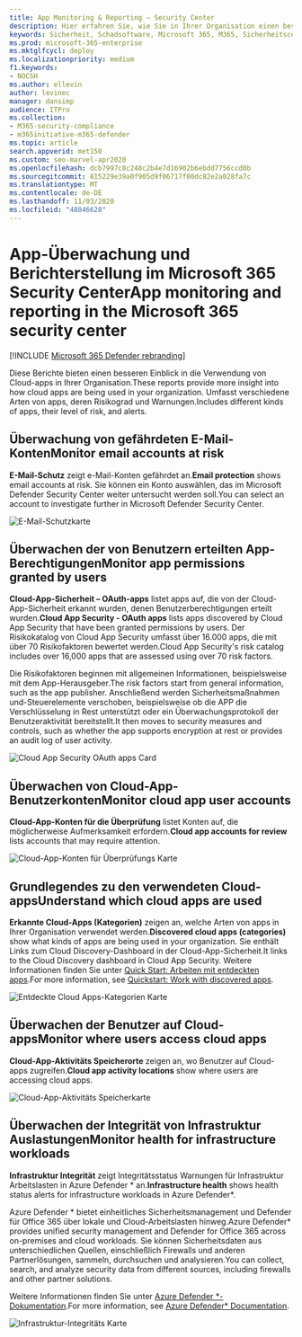 ```yaml
---
title: App Monitoring & Reporting – Security Center
description: Hier erfahren Sie, wie Sie in Ihrer Organisation einen besseren Einblick in die Cloud-App-Nutzung erhalten. Umfasst verschiedene Arten von apps, deren Risikograd und Warnungen.
keywords: Sicherheit, Schadsoftware, Microsoft 365, M365, Sicherheitscenter, Monitor, Bericht, Apps
ms.prod: microsoft-365-enterprise
ms.mktglfcycl: deploy
ms.localizationpriority: medium
f1.keywords:
- NOCSH
ms.author: ellevin
author: levinec
manager: dansimp
audience: ITPro
ms.collection:
- M365-security-compliance
- m365initiative-m365-defender
ms.topic: article
search.appverid: met150
ms.custom: seo-marvel-apr2020
ms.openlocfilehash: dcb7997c8c248c2b4e7d16902b6ebdd7756ccd0b
ms.sourcegitcommit: 815229e39a0f905d9f06717f00dc82e2a028fa7c
ms.translationtype: MT
ms.contentlocale: de-DE
ms.lasthandoff: 11/03/2020
ms.locfileid: "48846628"
---
```

# <a name="app-monitoring-and-reporting-in-the-microsoft-365-security-center"></a><span data-ttu-id="48ea3-105">App-Überwachung und Berichterstellung im Microsoft 365 Security Center</span><span class="sxs-lookup"><span data-stu-id="48ea3-105">App monitoring and reporting in the Microsoft 365 security center</span></span>

[!INCLUDE [Microsoft 365 Defender rebranding](../includes/microsoft-defender.md)]


<span data-ttu-id="48ea3-106">Diese Berichte bieten einen besseren Einblick in die Verwendung von Cloud-apps in Ihrer Organisation.</span><span class="sxs-lookup"><span data-stu-id="48ea3-106">These reports provide more insight into how cloud apps are being used in your organization.</span></span> <span data-ttu-id="48ea3-107">Umfasst verschiedene Arten von apps, deren Risikograd und Warnungen.</span><span class="sxs-lookup"><span data-stu-id="48ea3-107">Includes different kinds of apps, their level of risk, and alerts.</span></span>

## <a name="monitor-email-accounts-at-risk"></a><span data-ttu-id="48ea3-108">Überwachung von gefährdeten E-Mail-Konten</span><span class="sxs-lookup"><span data-stu-id="48ea3-108">Monitor email accounts at risk</span></span>

<span data-ttu-id="48ea3-109">**E-Mail-Schutz** zeigt e-Mail-Konten gefährdet an.</span><span class="sxs-lookup"><span data-stu-id="48ea3-109">**Email protection** shows email accounts at risk.</span></span> <span data-ttu-id="48ea3-110">Sie können ein Konto auswählen, das im Microsoft Defender Security Center weiter untersucht werden soll.</span><span class="sxs-lookup"><span data-stu-id="48ea3-110">You can select an account to investigate further in Microsoft Defender Security Center.</span></span>

![E-Mail-Schutzkarte](../../media/email-protection.png)

## <a name="monitor-app-permissions-granted-by-users"></a><span data-ttu-id="48ea3-112">Überwachen der von Benutzern erteilten App-Berechtigungen</span><span class="sxs-lookup"><span data-stu-id="48ea3-112">Monitor app permissions granted by users</span></span>

<span data-ttu-id="48ea3-113">**Cloud-App-Sicherheit – OAuth-apps** listet apps auf, die von der Cloud-App-Sicherheit erkannt wurden, denen Benutzerberechtigungen erteilt wurden.</span><span class="sxs-lookup"><span data-stu-id="48ea3-113">**Cloud App Security - OAuth apps** lists apps discovered by Cloud App Security that have been granted permissions by users.</span></span> <span data-ttu-id="48ea3-114">Der Risikokatalog von Cloud App Security umfasst über 16.000 apps, die mit über 70 Risikofaktoren bewertet werden.</span><span class="sxs-lookup"><span data-stu-id="48ea3-114">Cloud App Security's risk catalog includes over 16,000 apps that are assessed using over 70 risk factors.</span></span>

<span data-ttu-id="48ea3-115">Die Risikofaktoren beginnen mit allgemeinen Informationen, beispielsweise mit dem App-Herausgeber.</span><span class="sxs-lookup"><span data-stu-id="48ea3-115">The risk factors start from general information, such as the app publisher.</span></span> <span data-ttu-id="48ea3-116">Anschließend werden Sicherheitsmaßnahmen und-Steuerelemente verschoben, beispielsweise ob die APP die Verschlüsselung in Rest unterstützt oder ein Überwachungsprotokoll der Benutzeraktivität bereitstellt.</span><span class="sxs-lookup"><span data-stu-id="48ea3-116">It then moves to security measures and controls, such as whether the app supports encryption at rest or provides an audit log of user activity.</span></span>

![Cloud App Security OAuth apps Card](../../media/cloud-app-security-oauth-apps.png)

## <a name="monitor-cloud-app-user-accounts"></a><span data-ttu-id="48ea3-118">Überwachen von Cloud-App-Benutzerkonten</span><span class="sxs-lookup"><span data-stu-id="48ea3-118">Monitor cloud app user accounts</span></span>

<span data-ttu-id="48ea3-119">**Cloud-App-Konten für die Überprüfung** listet Konten auf, die möglicherweise Aufmerksamkeit erfordern.</span><span class="sxs-lookup"><span data-stu-id="48ea3-119">**Cloud app accounts for review** lists accounts that may require attention.</span></span>

![Cloud-App-Konten für Überprüfungs Karte](../../media/cloud-app-accounts-for-review.png)

## <a name="understand-which-cloud-apps-are-used"></a><span data-ttu-id="48ea3-121">Grundlegendes zu den verwendeten Cloud-apps</span><span class="sxs-lookup"><span data-stu-id="48ea3-121">Understand which cloud apps are used</span></span>

<span data-ttu-id="48ea3-122">**Erkannte Cloud-Apps (Kategorien)** zeigen an, welche Arten von apps in Ihrer Organisation verwendet werden.</span><span class="sxs-lookup"><span data-stu-id="48ea3-122">**Discovered cloud apps (categories)** show what kinds of apps are being used in your organization.</span></span> <span data-ttu-id="48ea3-123">Sie enthält Links zum Cloud Discovery-Dashboard in der Cloud-App-Sicherheit.</span><span class="sxs-lookup"><span data-stu-id="48ea3-123">It links to the Cloud Discovery dashboard in Cloud App Security.</span></span> <span data-ttu-id="48ea3-124">Weitere Informationen finden Sie unter [Quick Start: Arbeiten mit entdeckten apps](https://docs.microsoft.com/cloud-app-security/discovered-apps).</span><span class="sxs-lookup"><span data-stu-id="48ea3-124">For more information, see [Quickstart: Work with discovered apps](https://docs.microsoft.com/cloud-app-security/discovered-apps).</span></span>  

![Entdeckte Cloud Apps-Kategorien Karte](../../media/discovered-cloud-apps-categories.png)

## <a name="monitor-where-users-access-cloud-apps"></a><span data-ttu-id="48ea3-126">Überwachen der Benutzer auf Cloud-apps</span><span class="sxs-lookup"><span data-stu-id="48ea3-126">Monitor where users access cloud apps</span></span>

<span data-ttu-id="48ea3-127">**Cloud-App-Aktivitäts Speicherorte** zeigen an, wo Benutzer auf Cloud-apps zugreifen.</span><span class="sxs-lookup"><span data-stu-id="48ea3-127">**Cloud app activity locations** show where users are accessing cloud apps.</span></span>

![Cloud-App-Aktivitäts Speicherkarte](../../media/cloud-app-activity-locations.png)

## <a name="monitor-health-for-infrastructure-workloads"></a><span data-ttu-id="48ea3-129">Überwachen der Integrität von Infrastruktur Auslastungen</span><span class="sxs-lookup"><span data-stu-id="48ea3-129">Monitor health for infrastructure workloads</span></span>

<span data-ttu-id="48ea3-130">**Infrastruktur Integrität** zeigt Integritätsstatus Warnungen für Infrastruktur Arbeitslasten in Azure Defender \* an.</span><span class="sxs-lookup"><span data-stu-id="48ea3-130">**Infrastructure health** shows health status alerts for infrastructure workloads in Azure Defender\*.</span></span>

<span data-ttu-id="48ea3-131">Azure Defender \* bietet einheitliches Sicherheitsmanagement und Defender für Office 365 über lokale und Cloud-Arbeitslasten hinweg.</span><span class="sxs-lookup"><span data-stu-id="48ea3-131">Azure Defender\* provides unified security management and Defender for Office 365 across on-premises and cloud workloads.</span></span> <span data-ttu-id="48ea3-132">Sie können Sicherheitsdaten aus unterschiedlichen Quellen, einschließlich Firewalls und anderen Partnerlösungen, sammeln, durchsuchen und analysieren.</span><span class="sxs-lookup"><span data-stu-id="48ea3-132">You can collect, search, and analyze security data from different sources, including firewalls and other partner solutions.</span></span>

<span data-ttu-id="48ea3-133">Weitere Informationen finden Sie unter [Azure Defender \*-Dokumentation](https://docs.microsoft.com/azure/security-center/).</span><span class="sxs-lookup"><span data-stu-id="48ea3-133">For more information, see [Azure Defender\* Documentation](https://docs.microsoft.com/azure/security-center/).</span></span>

![Infrastruktur-Integritäts Karte](../../media/infrastructure-health.png)
